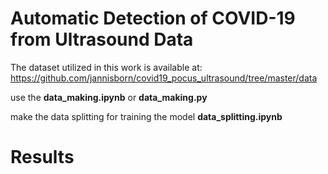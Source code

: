 # **Automatic Detection of COVID-19 from Ultrasound Data**


The dataset utilized in this work is available at: https://github.com/jannisborn/covid19_pocus_ultrasound/tree/master/data

use the **data_making.ipynb** or **data_making.py**

make the data splitting for training the model **data_splitting.ipynb**

# Results
